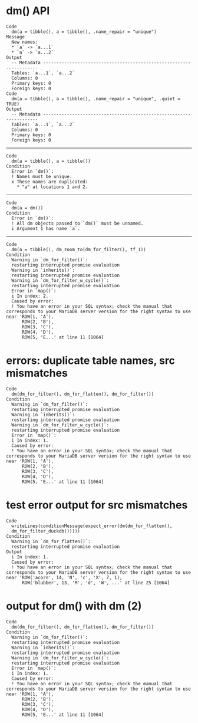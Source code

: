 # dm() API

    Code
      dm(a = tibble(), a = tibble(), .name_repair = "unique")
    Message
      New names:
      * `a` -> `a...1`
      * `a` -> `a...2`
    Output
      -- Metadata --------------------------------------------------------------------
      Tables: `a...1`, `a...2`
      Columns: 0
      Primary keys: 0
      Foreign keys: 0
    Code
      dm(a = tibble(), a = tibble(), .name_repair = "unique", .quiet = TRUE)
    Output
      -- Metadata --------------------------------------------------------------------
      Tables: `a...1`, `a...2`
      Columns: 0
      Primary keys: 0
      Foreign keys: 0

---

    Code
      dm(a = tibble(), a = tibble())
    Condition
      Error in `dm()`:
      ! Names must be unique.
      x These names are duplicated:
        * "a" at locations 1 and 2.

---

    Code
      dm(a = dm())
    Condition
      Error in `dm()`:
      ! All dm objects passed to `dm()` must be unnamed.
      i Argument 1 has name `a`.

---

    Code
      dm(a = tibble(), dm_zoom_to(dm_for_filter(), tf_1))
    Condition
      Warning in `dm_for_filter()`:
      restarting interrupted promise evaluation
      Warning in `inherits()`:
      restarting interrupted promise evaluation
      Warning in `dm_for_filter_w_cycle()`:
      restarting interrupted promise evaluation
      Error in `map()`:
      i In index: 2.
      Caused by error:
      ! You have an error in your SQL syntax; check the manual that corresponds to your MariaDB server version for the right syntax to use near 'ROW(1, 'A'),
          ROW(2, 'B'),
          ROW(3, 'C'),
          ROW(4, 'D'),
          ROW(5, 'E...' at line 11 [1064]

# errors: duplicate table names, src mismatches

    Code
      dm(dm_for_filter(), dm_for_flatten(), dm_for_filter())
    Condition
      Warning in `dm_for_filter()`:
      restarting interrupted promise evaluation
      Warning in `inherits()`:
      restarting interrupted promise evaluation
      Warning in `dm_for_filter_w_cycle()`:
      restarting interrupted promise evaluation
      Error in `map()`:
      i In index: 1.
      Caused by error:
      ! You have an error in your SQL syntax; check the manual that corresponds to your MariaDB server version for the right syntax to use near 'ROW(1, 'A'),
          ROW(2, 'B'),
          ROW(3, 'C'),
          ROW(4, 'D'),
          ROW(5, 'E...' at line 11 [1064]

# test error output for src mismatches

    Code
      writeLines(conditionMessage(expect_error(dm(dm_for_flatten(),
      dm_for_filter_duckdb()))))
    Condition
      Warning in `dm_for_flatten()`:
      restarting interrupted promise evaluation
    Output
      i In index: 1.
      Caused by error:
      ! You have an error in your SQL syntax; check the manual that corresponds to your MariaDB server version for the right syntax to use near 'ROW('acorn', 14, 'N', 'c', 'X', 7, 1),
          ROW('blubber', 13, 'M', 'd', 'W', ...' at line 25 [1064]

# output for dm() with dm (2)

    Code
      dm(dm_for_filter(), dm_for_flatten(), dm_for_filter())
    Condition
      Warning in `dm_for_filter()`:
      restarting interrupted promise evaluation
      Warning in `inherits()`:
      restarting interrupted promise evaluation
      Warning in `dm_for_filter_w_cycle()`:
      restarting interrupted promise evaluation
      Error in `map()`:
      i In index: 1.
      Caused by error:
      ! You have an error in your SQL syntax; check the manual that corresponds to your MariaDB server version for the right syntax to use near 'ROW(1, 'A'),
          ROW(2, 'B'),
          ROW(3, 'C'),
          ROW(4, 'D'),
          ROW(5, 'E...' at line 11 [1064]

